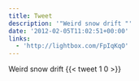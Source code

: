 ```yaml
---
title: Tweet
description: '"Weird snow drift "'
date: '2012-02-05T11:02:51+00:00'
links:
  - 'http://lightbox.com/FpIqKqO'
---
```

Weird snow drift 
      {{< tweet 1 0 >}}
    

